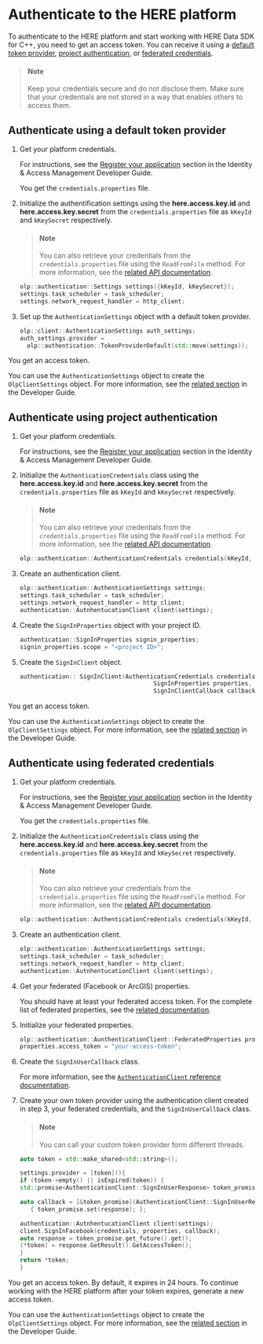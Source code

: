 # Authenticate to the HERE platform

To authenticate to the HERE platform and start working with HERE Data SDK for C++, you need to get an access token. You can receive it using a [default token provider](#authenticate-using-a-default-token-provider), [project authentication](#authenticate-using-project-authentication), or [federated credentials](#authenticate-using-federated-credentials).

> #### Note
> Keep your credentials secure and do not disclose them. Make sure that your credentials are not stored in a way that enables others to access them.

## Authenticate using a default token provider

1. Get your platform credentials.

   For instructions, see the [Register your application](https://developer.here.com/documentation/identity-access-management/dev_guide/topics/plat-token.html#step-1-register-your-application) section in the Identity & Access Management Developer Guide.

   You get the `credentials.properties` file.

2. Initialize the authentification settings using the **here.access.key.іd** and **here.access.key.secret** from the `credentials.properties` file as `kKeyId` and `kKeySecret` respectively.

   > #### Note
   > You can also retrieve your credentials from the `credentials.properties` file using the `ReadFromFile` method. For more information, see the [related API documentation](https://developer.here.com/documentation/sdk-cpp/api_reference/classolp_1_1authentication_1_1_authentication_credentials.html#a6bfd8347ebe89e45713b966e621dccdd).

   ```cpp
   olp::authentication::Settings settings({kKeyId, kKeySecret});
   settings.task_scheduler = task_scheduler;
   settings.network_request_handler = http_client;
   ```

3. Set up the `AuthenticationSettings` object with a default token provider.

   ```cpp
   olp::client::AuthenticationSettings auth_settings;
   auth_settings.provider =
     olp::authentication::TokenProviderDefault(std::move(settings));
   ```

You get an access token.

You can use the `AuthenticationSettings` object to create the `OlpClientSettings` object. For more information, see the <a href="https://github.com/heremaps/here-data-sdk-cpp/blob/master/docs/create-platform-client-settings.md" target="_blank">related section</a> in the Developer Guide.

## Authenticate using project authentication

1. Get your platform credentials.

   For instructions, see the [Register your application](https://developer.here.com/documentation/identity-access-management/dev_guide/topics/plat-token.html#step-1-register-your-application) section in the Identity & Access Management Developer Guide.

2. Initialize the `AuthenticationCredentials` class using the **here.access.key.іd** and **here.access.key.secret** from the `credentials.properties` file as `kKeyId` and `kKeySecret` respectively.

   > #### Note
   > You can also retrieve your credentials from the `credentials.properties` file using the `ReadFromFile` method. For more information, see the [related API documentation](https://developer.here.com/documentation/sdk-cpp/api_reference/classolp_1_1authentication_1_1_authentication_credentials.html#a6bfd8347ebe89e45713b966e621dccdd).

   ```cpp
   olp::authentication::AuthenticationCredentials credentials(kKeyId, kKeySecret);
   ```

3. Create an authentication client.

   ```cpp
   olp::authentication::AuthenticationSettings settings;
   settings.task_scheduler = task_scheduler;
   settings.network_request_handler = http_client;
   authentication::AutnhentucationClient client(settings);
   ```

4. Create the `SignInProperties` object with your project ID.

   ```cpp
   authentication::SignInProperties signin_properties;
   signin_properties.scope = "<project ID>";
   ```

5. Create the `SignInClient` object.

   ```cpp
   authentication:: SignInClient(AuthenticationCredentials credentials,
                                         SignInProperties properties,
                                         SignInClientCallback callback);
   ```

You get an access token.

You can use the `AuthenticationSettings` object to create the `OlpClientSettings` object. For more information, see the <a href="https://github.com/heremaps/here-data-sdk-cpp/blob/master/docs/create-platform-client-settings.md" target="_blank">related section</a> in the Developer Guide.

## Authenticate using federated credentials

1. Get your platform credentials.

   For instructions, see the [Register your application](https://developer.here.com/documentation/identity-access-management/dev_guide/topics/plat-token.html#step-1-register-your-application) section in the Identity & Access Management Developer Guide.

   You get the `credentials.properties` file.

2. Initialize the `AuthenticationCredentials` class using the **here.access.key.іd** and **here.access.key.secret** from the `credentials.properties` file as `kKeyId` and `kKeySecret` respectively.

   > #### Note
   > You can also retrieve your credentials from the `credentials.properties` file using the `ReadFromFile` method. For more information, see the [related API documentation](https://developer.here.com/documentation/sdk-cpp/api_reference/classolp_1_1authentication_1_1_authentication_credentials.html#a6bfd8347ebe89e45713b966e621dccdd).

   ```cpp
   olp::authentication::AuthenticationCredentials credentials(kKeyId, kKeySecret);
   ```

3. Create an authentication client.

   ```cpp
   olp::authentication::AuthenticationSettings settings;
   settings.task_scheduler = task_scheduler;
   settings.network_request_handler = http_client;
   authentication::AutnhentucationClient client(settings);
   ```

4. Get your federated (Facebook or ArcGIS) properties.

   You should have at least your federated access token. For the complete list of federated properties, see the [related documentation](https://developer.here.com/documentation/sdk-cpp/api_reference/structolp_1_1authentication_1_1_authentication_client_1_1_federated_properties.html).

5. Initialize your federated properties.

   ```cpp
   olp::authentication::AunthenticationClient::FederatedProperties properties;
   properties.access_token = "your-access-token";
   ```

6. Create the `SignInUserCallback` class.

   For more information, see the [`AuthenticationClient` reference documentation](https://developer.here.com/documentation/sdk-cpp/api_reference/classolp_1_1authentication_1_1_authentication_client.html).

7. Create your own token provider using the authentication client created in step 3, your federated credentials, and the `SignInUserCallback` class.

   > #### Note
   > You can call your custom token provider form different threads.

   ```cpp
   auto token = std::make_shared<std::string>();

   settings.provider = [token](){
   if (token->empty() || isExpired(token)) {
   std::promise<AuthenticationClient::SignInUserResponse> token_promise;

   auto callback = [&token_promise](AuthenticationClient::SignInUserResponse response)
      { token_promise.set(response); };

   authentication::AutnhentucationClient client(settings);
   client.SignInFacebook(credentials, properties, callback);
   auto response = token_promise.get_future().get();
   (*token) = response.GetResult().GetAccessToken();
   }
   return *token;
   }
   ```

You get an access token. By default, it expires in 24 hours. To continue working with the HERE platform after your token expires, generate a new access token.

You can use the `AuthenticationSettings` object to create the `OlpClientSettings` object. For more information, see the <a href="https://github.com/heremaps/here-data-sdk-cpp/blob/master/docs/create-platform-client-settings.md" target="_blank">related section</a> in the Developer Guide.
